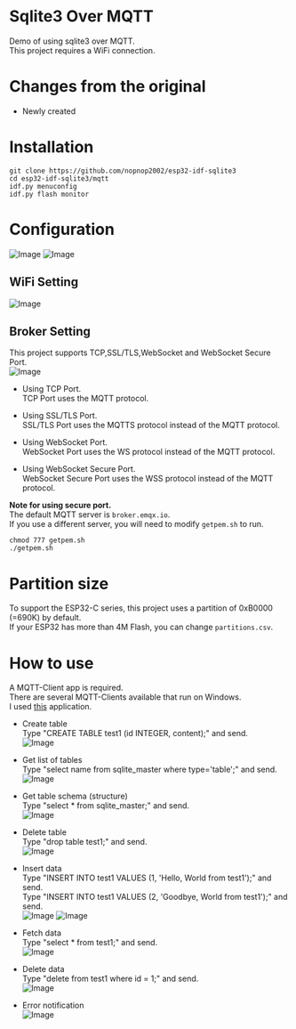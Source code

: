 # Sqlite3 Over MQTT
Demo of using sqlite3 over MQTT.   
This project requires a WiFi connection.   

# Changes from the original   
- Newly created   

# Installation
```
git clone https://github.com/nopnop2002/esp32-idf-sqlite3
cd esp32-idf-sqlite3/mqtt
idf.py menuconfig
idf.py flash monitor
```

# Configuration
![Image](https://github.com/user-attachments/assets/78413f16-1ef2-4233-be32-0b11e12f2a93)
![Image](https://github.com/user-attachments/assets/d343837a-d2f5-469a-9012-ddd8d5031b0b)

## WiFi Setting   
![Image](https://github.com/user-attachments/assets/80e5d873-bbd4-4e5d-a710-678bc1b52cc0)

## Broker Setting   
This project supports TCP,SSL/TLS,WebSocket and WebSocket Secure Port.   
![Image](https://github.com/user-attachments/assets/11b96d46-7eb3-49de-a0c1-1d1ba927aa0d)

- Using TCP Port.   
 TCP Port uses the MQTT protocol.   

- Using SSL/TLS Port.   
 SSL/TLS Port uses the MQTTS protocol instead of the MQTT protocol.   

- Using WebSocket Port.   
 WebSocket Port uses the WS protocol instead of the MQTT protocol.   

- Using WebSocket Secure Port.   
 WebSocket Secure Port uses the WSS protocol instead of the MQTT protocol.   

__Note for using secure port.__   
The default MQTT server is ```broker.emqx.io```.   
If you use a different server, you will need to modify ```getpem.sh``` to run.   
```
chmod 777 getpem.sh
./getpem.sh
```

# Partition size
To support the ESP32-C series, this project uses a partition of 0xB0000 (=690K) by default.   
If your ESP32 has more than 4M Flash, you can change ```partitions.csv```.   


# How to use
A MQTT-Client app is required.   
There are several MQTT-Clients available that run on Windows.   
I used [this](https://mqttx.app/) application.   

- Create table   
Type "CREATE TABLE test1 (id INTEGER, content);" and send.   
![Image](https://github.com/user-attachments/assets/0443e49a-ef2f-4bb0-ac50-fe76b6d6e275)

- Get list of tables   
Type "select name from sqlite_master where type='table';" and send.   
![Image](https://github.com/user-attachments/assets/91498fab-491c-46a3-b344-bc19eb462f69)

- Get table schema (structure)   
Type "select * from sqlite_master;" and send.   
![Image](https://github.com/user-attachments/assets/b2071bc5-9d9e-4831-808f-7545127cf67d)

- Delete table   
Type "drop table test1;" and send.   
![Image](https://github.com/user-attachments/assets/e0cf3bd6-ad14-449d-a400-2355487376d4)

- Insert data   
Type "INSERT INTO test1 VALUES (1, 'Hello, World from test1');" and send.   
Type "INSERT INTO test1 VALUES (2, 'Goodbye, World from test1');" and send.   
![Image](https://github.com/user-attachments/assets/720d7d31-92eb-4605-a18e-bac27e71d5a1)
![Image](https://github.com/user-attachments/assets/c2691d42-ce9f-4eb9-a51e-aa90b3e8ff79)

- Fetch data   
Type "select * from test1;" and send.   
![Image](https://github.com/user-attachments/assets/3a16bdd6-f956-4c4b-b74f-98be7640b734)

- Delete data   
Type "delete from test1 where id = 1;" and send.   
![Image](https://github.com/user-attachments/assets/e97e42cd-e61f-40af-8841-2249cb58cb92)

- Error notification   
![Image](https://github.com/user-attachments/assets/cb97ec84-ff0a-4a4f-bdf7-de0ead30bc10)


